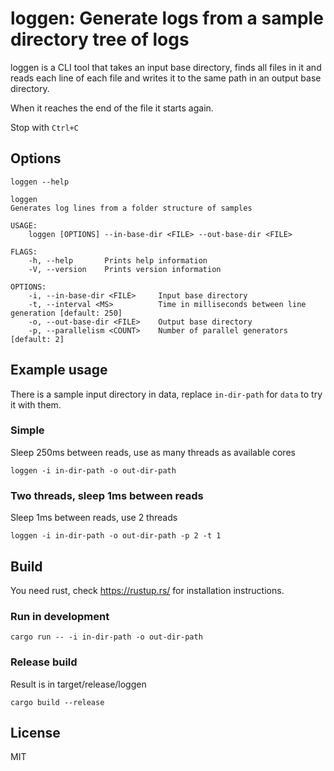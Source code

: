 # loggen: Generate logs from a sample directory tree of logs

loggen is a CLI tool that takes an input base directory, finds all files in it
and reads each line of each file and writes it to the same path in an output
base directory.

When it reaches the end of the file it starts again.

Stop with `Ctrl+C`

## Options

`loggen --help`

```
loggen
Generates log lines from a folder structure of samples

USAGE:
    loggen [OPTIONS] --in-base-dir <FILE> --out-base-dir <FILE>

FLAGS:
    -h, --help       Prints help information
    -V, --version    Prints version information

OPTIONS:
    -i, --in-base-dir <FILE>     Input base directory
    -t, --interval <MS>          Time in milliseconds between line generation [default: 250]
    -o, --out-base-dir <FILE>    Output base directory
    -p, --parallelism <COUNT>    Number of parallel generators [default: 2]
```

## Example usage

There is a sample input directory in data, replace `in-dir-path` for `data` to
try it with them.

### Simple

Sleep 250ms between reads, use as many threads as available cores

```
loggen -i in-dir-path -o out-dir-path
```

### Two threads, sleep 1ms between reads

Sleep 1ms between reads, use 2 threads

```
loggen -i in-dir-path -o out-dir-path -p 2 -t 1
```

## Build

You need rust, check https://rustup.rs/ for installation instructions.

### Run in development

```
cargo run -- -i in-dir-path -o out-dir-path
```

### Release build

Result is in target/release/loggen


```
cargo build --release
```

## License

MIT
